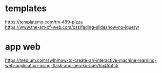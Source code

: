# templates
https://templatemo.com/tm-459-pizza 
<br>
https://www.the-art-of-web.com/css/fading-slideshow-no-jquery/
# app web
https://medium.com/swlh/how-to-create-an-interactive-machine-learning-web-application-using-flask-and-heroku-5ae76a45bfc5
